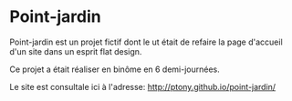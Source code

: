 # Point-jardin

Point-jardin est un projet fictif dont le ut était de refaire la page d'accueil d'un site dans un esprit flat design.

Ce projet a était réaliser en binôme en 6 demi-journées.

Le site est consultale ici à l'adresse: http://ptony.github.io/point-jardin/
